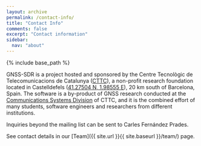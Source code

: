 ```yaml
---
layout: archive
permalink: /contact-info/
title: "Contact Info"
comments: false
excerpt: "Contact information"
sidebar:
  nav: "about"
---
```

{% include base_path %}

GNSS-SDR is a project hosted and sponsored by the Centre Tecnològic de Telecomunicacions de Catalunya ([CTTC](http://www.cttc.cat)), a non-profit research foundation located in Castelldefels ([41.27504 N, 1.98555 E](http://maps.google.com/maps/place?q=cttc&hl=es&cid=7042995388158849575)), 20 km south of Barcelona, Spain.  The software is a by-product of GNSS research conducted at the [Communications Systems Division](http://systems.cttc.es/) of CTTC, and it is the combined effort of many students, software engineers and researchers from different institutions.

Inquiries beyond the mailing list can be sent to Carles Fernández Prades.

See contact details in our [Team]({{ site.url }}{{ site.baseurl }}/team/) page.
